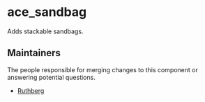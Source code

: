 ace_sandbag
===============

Adds stackable sandbags.


## Maintainers

The people responsible for merging changes to this component or answering potential questions.

- [Ruthberg](http://github.com/Ulteq)
